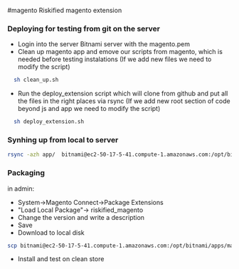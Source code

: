 #magento
Riskified magento extension

### Deploying for testing from git on the server
- Login into the server Bitnami server with the magento.pem
- Clean up magento app and emove our scripts from magento, which is needed before testing instalations (If we add new files we need to modify the script)
 
```sh
  sh clean_up.sh
``` 
- Run the deploy_extension script which will clone from github and put all the files in the right places via rsync
(If we add new root section of code beyond js and app we need to modify the script)
 
```sh
  sh deploy_extension.sh
```

### Synhing up from local to server
```sh
rsync -azh app/  bitnami@ec2-50-17-5-41.compute-1.amazonaws.com:/opt/bitnami/apps/magento/htdocs/app/
```

### Packaging
in admin:

- System->Magento Connect->Package Extensions
- "Load Local Package"-> riskified_magento
- Change the version and write a description
- Save
- Download to local disk

```sh
scp bitnami@ec2-50-17-5-41.compute-1.amazonaws.com:/opt/bitnami/apps/magento/htdocs/var/connect/riskified_magento-1.0.0.tgz ~/Downloads/riskified_magento-1.0.0.tgz 
```

- Install and test on clean store
